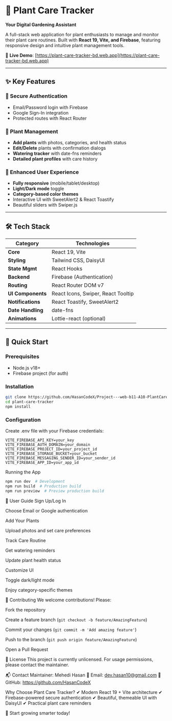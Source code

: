 # 🌿 Plant Care Tracker  

**Your Digital Gardening Assistant**  

A full-stack web application for plant enthusiasts to manage and monitor their plant care routines. Built with **React 19, Vite, and Firebase**, featuring responsive design and intuitive plant management tools.  

🔗 **Live Demo**: [https://plant-care-tracker-bd.web.app](https://plant-care-tracker-bd.web.app)  

---

## ✨ Key Features  

### 🔐 Secure Authentication  
- Email/Password login with Firebase  
- Google Sign-In integration  
- Protected routes with React Router  

### 🌱 Plant Management  
- **Add plants** with photos, categories, and health status  
- **Edit/Delete** plants with confirmation dialogs  
- **Watering tracker** with date-fns reminders  
- **Detailed plant profiles** with care history  

### 🎨 Enhanced User Experience  
- **Fully responsive** (mobile/tablet/desktop)  
- **Light/Dark mode** toggle  
- **Category-based color themes**  
- Interactive UI with SweetAlert2 & React Toastify  
- Beautiful sliders with Swiper.js  

---

## 🛠 Tech Stack  

| **Category**       | **Technologies**                     |
|--------------------|-------------------------------------|
| **Core**           | React 19, Vite                      |
| **Styling**        | Tailwind CSS, DaisyUI               |
| **State Mgmt**     | React Hooks                         |
| **Backend**        | Firebase (Authentication)           |
| **Routing**        | React Router DOM v7                 |
| **UI Components**  | React Icons, Swiper, React Tooltip  |
| **Notifications**  | React Toastify, SweetAlert2         |
| **Date Handling**  | date-fns                            |
| **Animations**     | Lottie-react (optional)             |

---

## 🚀 Quick Start  

### Prerequisites  
- Node.js v18+  
- Firebase project (for auth)  

### Installation  
```bash
git clone https://github.com/HasanCodeX/Project---web-b11-A10-PlantCare---client
cd plant-care-tracker
npm install


```
### Configuration

Create .env file with your Firebase credentials:
```env
VITE_FIREBASE_API_KEY=your_key
VITE_FIREBASE_AUTH_DOMAIN=your_domain
VITE_FIREBASE_PROJECT_ID=your_project_id
VITE_FIREBASE_STORAGE_BUCKET=your_bucket
VITE_FIREBASE_MESSAGING_SENDER_ID=your_sender_id
VITE_FIREBASE_APP_ID=your_app_id
```
Running the App
```bash
npm run dev  # Development
npm run build  # Production build
npm run preview  # Preview production build
```
📖 User Guide
Sign Up/Log In

Choose Email or Google authentication

Add Your Plants

Upload photos and set care preferences

Track Care Routine

Get watering reminders

Update plant health status

Customize UI

Toggle dark/light mode

Enjoy category-specific themes

🤝 Contributing
We welcome contributions! Please:

Fork the repository

Create a feature branch (```git checkout -b feature/AmazingFeature```)

Commit your changes (```git commit -m 'Add amazing feature'```)

Push to the branch (```git push origin feature/AmazingFeature```)

Open a Pull Request

📜 License
This project is currently unlicensed. For usage permissions, please contact the maintainer.

📬 Contact
Maintainer: Mehedi Hasan
📧 Email: dev.hasan10@gmail.com
🔗 GitHub: https://github.com/HasanCodeX

Why Choose Plant Care Tracker?
✔ Modern React 19 + Vite architecture
✔ Firebase-powered secure authentication
✔ Beautiful, themeable UI with DaisyUI
✔ Practical plant care reminders

🌱 Start growing smarter today! 
